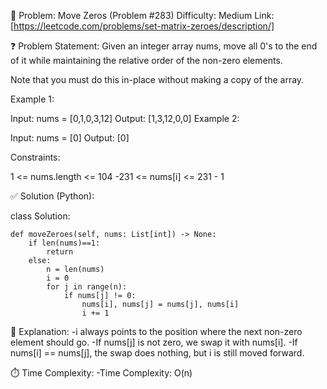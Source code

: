 🧠 Problem: Move Zeros (Problem #283)
Difficulty: Medium Link: [https://leetcode.com/problems/set-matrix-zeroes/description/]

❓ Problem Statement:
Given an integer array nums, move all 0's to the end of it while maintaining the relative order of the non-zero elements.

Note that you must do this in-place without making a copy of the array.

 

Example 1:

Input: nums = [0,1,0,3,12]
Output: [1,3,12,0,0]
Example 2:

Input: nums = [0]
Output: [0]
 

Constraints:

1 <= nums.length <= 104
-231 <= nums[i] <= 231 - 1

✅ Solution (Python):

class Solution:
    
    def moveZeroes(self, nums: List[int]) -> None:
        if len(nums)==1:
            return
        else:
            n = len(nums)
            i = 0
            for j in range(n):
                if nums[j] != 0:
                    nums[i], nums[j] = nums[j], nums[i]
                    i += 1
🧠 Explanation:
-i always points to the position where the next non-zero element should go.
-If nums[j] is not zero, we swap it with nums[i].
-If nums[i] == nums[j], the swap does nothing, but i is still moved forward.

⏱️ Time Complexity:
-Time Complexity: O(n)
